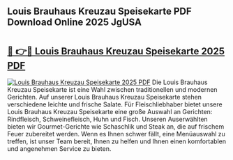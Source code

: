 ## Louis Brauhaus Kreuzau Speisekarte PDF Download Online 2025 JgUSA

# <h2><a href="http://gc9l62a.nevu.top/?p=Louis+Brauhaus+Kreuzau+Speisekarte">🔗 👉🔴 Louis Brauhaus Kreuzau Speisekarte 2025 PDF</a></h2>

[![Louis Brauhaus Kreuzau Speisekarte 2025 PDF](https://i.imgur.com/dBaPXMq.png)](http://gc9l62a.nevu.top/?p=Louis+Brauhaus+Kreuzau+Speisekarte)
Die Louis Brauhaus Kreuzau Speisekarte ist eine Wahl zwischen traditionellen und modernen Gerichten. Auf unserer Louis Brauhaus Kreuzau Speisekarte stehen verschiedene leichte und frische Salate. Für Fleischliebhaber bietet unsere Louis Brauhaus Kreuzau Speisekarte eine große Auswahl an Gerichten: Rindfleisch, Schweinefleisch, Huhn und Fisch. Unseren Auserwählten bieten wir Gourmet-Gerichte wie Schaschlik und Steak an, die auf frischem Feuer zubereitet werden. Wenn es Ihnen schwer fällt, eine Menüauswahl zu treffen, ist unser Team bereit, Ihnen zu helfen und Ihnen einen komfortablen und angenehmen Service zu bieten.
